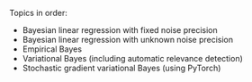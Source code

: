 Topics in order:

- Bayesian linear regression with fixed noise precision
- Bayesian linear regression with unknown noise precision
- Empirical Bayes
- Variational Bayes (including automatic relevance detection)
- Stochastic gradient variational Bayes (using PyTorch)
